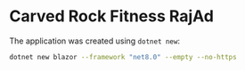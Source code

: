 # Carved Rock Fitness RajAd

The application was created using `dotnet new`:

```bash
dotnet new blazor --framework "net8.0" --empty --no-https
```
